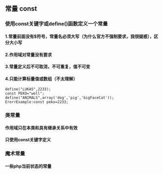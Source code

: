 ## 常量 const
### 使用const关键字或define()函数定义一个常量
#### 1.常量前面没有$符号，常量名必须大写（为什么官方不强制要求，我很疑惑），区分大小写
#### 2.作用域对常量没有要求
#### 3.常量定义后不可取消，不可重复，值不可变
#### 4.只能计算标量值或数组（不太理解）
    define("LUKAS",2233);
    const PEKO="well";
    define("ANIMALS",array('dog','pig','bigFaceCat'));
    ErorrExample:const peko=2233;
### 类常量
#### 作用域只在本类和具有继承关系中有效
#### 只使用const关键字定义

### 魔术常量
#### 一些php当前状态的常量